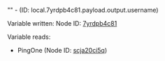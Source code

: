 "" - (ID: local.7yrdpb4c81.payload.output.username)

Variable written:
Node ID: [7yrdpb4c81](../nodes/7yrdpb4c81.md)

Variable reads:
* PingOne (Node ID: [scja20ci5q](../nodes/scja20ci5q.md))
